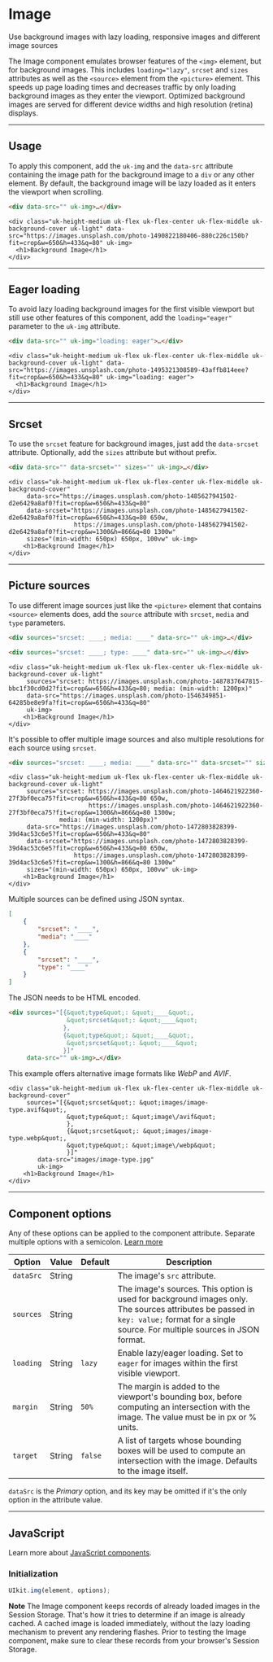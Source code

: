 # Image

<p class="uk-text-lead">Use background images with lazy loading, responsive images and different image sources</p>

The Image component emulates browser features of the `<img>` element, but for background images. This includes `loading="lazy"`, `srcset` and `sizes` attributes as well as the `<source>` element from the `<picture>` element. This speeds up page loading times and decreases traffic by only loading background images as they enter the viewport. Optimized background images are served for different device widths and high resolution (retina) displays.

***

## Usage

To apply this component, add the `uk-img` and the `data-src` attribute containing the image path for the background image to a `div` or any other element. By default, the background image will be lazy loaded as it enters the viewport when scrolling.

```html
<div data-src="" uk-img>…</div>
```

```example
<div class="uk-height-medium uk-flex uk-flex-center uk-flex-middle uk-background-cover uk-light" data-src="https://images.unsplash.com/photo-1490822180406-880c226c150b?fit=crop&w=650&h=433&q=80" uk-img>
  <h1>Background Image</h1>
</div>
```

****

## Eager loading

To avoid lazy loading background images for the first visible viewport but still use other features of this component, add the `loading="eager"` parameter to the `uk-img` attribute.

```html
<div data-src="" uk-img="loading: eager">…</div>
```

```example
<div class="uk-height-medium uk-flex uk-flex-center uk-flex-middle uk-background-cover uk-light" data-src="https://images.unsplash.com/photo-1495321308589-43affb814eee?fit=crop&w=650&h=433&q=80" uk-img="loading: eager">
  <h1>Background Image</h1>
</div>
```

***

## Srcset

To use the `srcset` feature for background images, just add the `data-srcset` attribute. Optionally, add the `sizes` attribute but without prefix.

```html
<div data-src="" data-srcset="" sizes="" uk-img>…</div>
```

```example
<div class="uk-height-medium uk-flex uk-flex-center uk-flex-middle uk-background-cover"
     data-src="https://images.unsplash.com/photo-1485627941502-d2e6429a8af0?fit=crop&w=650&h=433&q=80"
     data-srcset="https://images.unsplash.com/photo-1485627941502-d2e6429a8af0?fit=crop&w=650&h=433&q=80 650w,
                  https://images.unsplash.com/photo-1485627941502-d2e6429a8af0?fit=crop&w=1300&h=866&q=80 1300w"
     sizes="(min-width: 650px) 650px, 100vw" uk-img>
    <h1>Background Image</h1>
</div>
```

***

## Picture sources

To use different image sources just like the `<picture>` element that contains `<source>` elements does, add the `source` attribute with `srcset`, `media` and `type` parameters.

```html
<div sources="srcset: ____; media: ____" data-src="" uk-img>…</div>

<div sources="srcset: ____; type: ____" data-src="" uk-img>…</div>
```

```example
<div class="uk-height-medium uk-flex uk-flex-center uk-flex-middle uk-background-cover uk-light"
     sources="srcset: https://images.unsplash.com/photo-1487837647815-bbc1f30cd0d2?fit=crop&w=650&h=433&q=80; media: (min-width: 1200px)"
     data-src="https://images.unsplash.com/photo-1546349851-64285be8e9fa?fit=crop&w=650&h=433&q=80"
     uk-img>
    <h1>Background Image</h1>
</div>
```

It's possible to offer multiple image sources and also multiple resolutions for each source using `srcset`.

```html
<div sources="srcset: ____; media: ____" data-src="" data-srcset="" sizes="" uk-img>…</div>
```

```example
<div class="uk-height-medium uk-flex uk-flex-center uk-flex-middle uk-background-cover uk-light"
     sources="srcset: https://images.unsplash.com/photo-1464621922360-27f3bf0eca75?fit=crop&w=650&h=433&q=80 650w,
                      https://images.unsplash.com/photo-1464621922360-27f3bf0eca75?fit=crop&w=1300&h=866&q=80 1300w;
              media: (min-width: 1200px)"
     data-src="https://images.unsplash.com/photo-1472803828399-39d4ac53c6e5?fit=crop&w=650&h=433&q=80"
     data-srcset="https://images.unsplash.com/photo-1472803828399-39d4ac53c6e5?fit=crop&w=650&h=433&q=80 650w,
                  https://images.unsplash.com/photo-1472803828399-39d4ac53c6e5?fit=crop&w=1300&h=866&q=80 1300w"
     sizes="(min-width: 650px) 650px, 100vw" uk-img>
    <h1>Background Image</h1>
</div>
```

Multiple sources can be defined using JSON syntax.

```json
[
    {
        "srcset": "____",
        "media": "____"
    },
    {
        "srcset": "____",
        "type": "____"
    }
]
```

The JSON needs to be HTML encoded.

```html
<div sources="[{&quot;type&quot;: &quot;____&quot;,
                &quot;srcset&quot;: &quot;____&quot;
               },
               {&quot;type&quot;: &quot;____&quot;,
                &quot;srcset&quot;: &quot;____&quot;
               }]"
     data-src="" uk-img>…</div>
```

This example offers alternative image formats like *WebP* and *AVIF*.

```example
<div class="uk-height-medium uk-flex uk-flex-center uk-flex-middle uk-background-cover"
     sources="[{&quot;srcset&quot;: &quot;images/image-type.avif&quot;,
                &quot;type&quot;: &quot;image\/avif&quot;
                },
                {&quot;srcset&quot;: &quot;images/image-type.webp&quot;,
                &quot;type&quot;: &quot;image\/webp&quot;
                }]"
        data-src="images/image-type.jpg"
        uk-img>
    <h1>Background Image</h1>
</div>
```

***

## Component options

Any of these options can be applied to the component attribute. Separate multiple options with a semicolon. [Learn more](javascript.md#component-configuration)

| Option    | Value  | Default | Description                                                                                                                                                                             |
|-----------|--------|---------|-----------------------------------------------------------------------------------------------------------------------------------------------------------------------------------------|
| `dataSrc` | String |         | The image's `src` attribute.                                                                                                                                                            |
| `sources` | String |         | The image's sources. This option is used for background images only. The sources attributes be passed in `key: value;` format for a single source. For multiple sources in JSON format. |
| `loading` | String | `lazy`  | Enable lazy/eager loading. Set to `eager` for images within the first visible viewport.                                                                                                 |
| `margin`  | String | `50%`   | The margin is added to the viewport's bounding box, before computing an intersection with the image. The value must be in px or % units.                                                |
| `target`  | String | `false` | A list of targets whose bounding boxes will be used to compute an intersection with the image. Defaults to the image itself.                                                            |

`dataSrc` is the _Primary_ option, and its key may be omitted if it's the only option in the attribute value.

***

## JavaScript

Learn more about [JavaScript components](javascript.md#programmatic-use).

### Initialization

```js
UIkit.img(element, options);
```

**Note** The Image component keeps records of already loaded images in the Session Storage. That's how it tries to determine if an image is already cached. A cached image is loaded immediately, without the lazy loading mechanism to prevent any rendering flashes. Prior to testing the Image component, make sure to clear these records from your browser's Session Storage.
